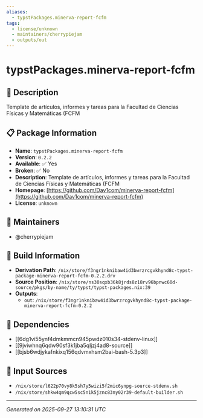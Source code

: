 ```yaml
---
aliases:
  - typstPackages.minerva-report-fcfm
tags:
  - license/unknown
  - maintainers/cherrypiejam
  - outputs/out
---
```


# typstPackages.minerva-report-fcfm

## 📝 Description

Template de artículos, informes y tareas para la Facultad de Ciencias Físicas y Matemáticas (FCFM

## 📋 Package Information

- **Name**: `typstPackages.minerva-report-fcfm`
- **Version**: `0.2.2`
- **Available**: ✅ Yes
- **Broken**: ✅ No
- **Description**: Template de artículos, informes y tareas para la Facultad de Ciencias Físicas y Matemáticas (FCFM
- **Homepage**: [https://github.com/Dav1com/minerva-report-fcfm](https://github.com/Dav1com/minerva-report-fcfm)
- **License**: `unknown`
## 👥 Maintainers

- @cherrypiejam


## 🔧 Build Information

- **Derivation Path**: `/nix/store/f3ngr1nknibaw4id3bwrzrcgvkhynd8c-typst-package-minerva-report-fcfm-0.2.2.drv`
- **Source Position**: `/nix/store/ns30sqxb36k8jrds8z18rv96bpnwc60d-source/pkgs/by-name/ty/typst/typst-packages.nix:39`
- **Outputs**:
  - `out`:  `/nix/store/f3ngr1nknibaw4id3bwrzrcgvkhynd8c-typst-package-minerva-report-fcfm-0.2.2`

## 🔗 Dependencies

- [[6dg1vi55ynf4dmkmmcn945pwdz010s34-stdenv-linux]]
- [[9jviwhnq6qdw90sf3k1jba5qljzj4ad8-source]]
- [[bjsb6wdjykafnkixq156qdvmxhsm2bai-bash-5.3p3]]

## 📁 Input Sources

- `/nix/store/l622p70vy8k5sh7y5wizi5f2mic6ynpg-source-stdenv.sh`
- `/nix/store/shkw4qm9qcw5sc5n1k5jznc83ny02r39-default-builder.sh`

---
*Generated on 2025-09-27 13:10:31 UTC*
